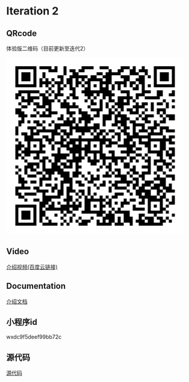 # Iteration 2

## QRcode

体验版二维码（目前更新至迭代2）

![](https://github.com/wen112358/SmartMobileDevelopment/blob/main/Iteration2/QRcode.jpg)

## Video

[介绍视频(百度云链接)](https://pan.baidu.com/s/1f4vhfDotpKwEUOsfAbbDYg?pwd=lck6)

## Documentation

[介绍文档](https://github.com/wen112358/SmartMobileDevelopment/blob/main/Iteration2/introduction_document.pdf)

## 小程序id

wxdc9f5deef99bb72c

## 源代码

[源代码](https://github.com/wen112358/SmartMobileDevelopment/blob/main/Iteration2/code/)
